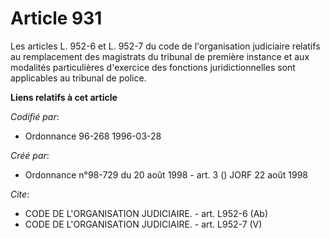 # Article 931

Les articles L. 952-6 et L. 952-7 du code de l'organisation judiciaire relatifs au remplacement des magistrats du tribunal de
première instance et aux modalités particulières d'exercice des fonctions juridictionnelles sont applicables au tribunal de
police.

**Liens relatifs à cet article**

_Codifié par_:

  - Ordonnance 96-268 1996-03-28

_Créé par_:

  - Ordonnance n°98-729 du 20 août 1998 - art. 3 () JORF 22 août 1998

_Cite_:

  - CODE DE L'ORGANISATION JUDICIAIRE. - art. L952-6 (Ab)
  - CODE DE L'ORGANISATION JUDICIAIRE. - art. L952-7 (V)
